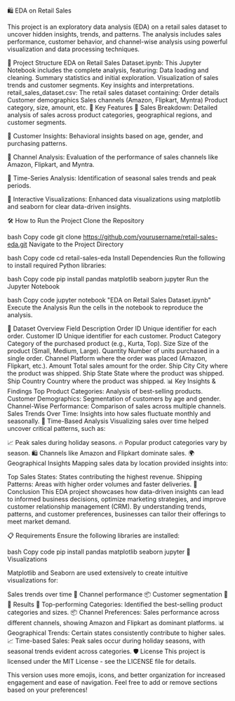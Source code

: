 🛍️ EDA on Retail Sales

This project is an exploratory data analysis (EDA) on a retail sales dataset to uncover hidden insights, trends, and patterns. The analysis includes sales performance, customer behavior, and channel-wise analysis using powerful visualization and data processing techniques.

📂 Project Structure
EDA on Retail Sales Dataset.ipynb: This Jupyter Notebook includes the complete analysis, featuring:
Data loading and cleaning.
Summary statistics and initial exploration.
Visualization of sales trends and customer segments.
Key insights and interpretations.
retail_sales_dataset.csv: The retail sales dataset containing:
Order details
Customer demographics
Sales channels (Amazon, Flipkart, Myntra)
Product category, size, amount, etc.
🚀 Key Features
🔹 Sales Breakdown: Detailed analysis of sales across product categories, geographical regions, and customer segments.

🔹 Customer Insights: Behavioral insights based on age, gender, and purchasing patterns.

🔹 Channel Analysis: Evaluation of the performance of sales channels like Amazon, Flipkart, and Myntra.

🔹 Time-Series Analysis: Identification of seasonal sales trends and peak periods.

🔹 Interactive Visualizations: Enhanced data visualizations using matplotlib and seaborn for clear data-driven insights.

🛠️ How to Run the Project
Clone the Repository

bash
Copy code
git clone https://github.com/yourusername/retail-sales-eda.git
Navigate to the Project Directory

bash
Copy code
cd retail-sales-eda
Install Dependencies
Run the following to install required Python libraries:

bash
Copy code
pip install pandas matplotlib seaborn jupyter
Run the Jupyter Notebook

bash
Copy code
jupyter notebook "EDA on Retail Sales Dataset.ipynb"
Execute the Analysis
Run the cells in the notebook to reproduce the analysis.

📝 Dataset Overview
Field	Description
Order ID	Unique identifier for each order.
Customer ID	Unique identifier for each customer.
Product Category	Category of the purchased product (e.g., Kurta, Top).
Size	Size of the product (Small, Medium, Large).
Quantity	Number of units purchased in a single order.
Channel	Platform where the order was placed (Amazon, Flipkart, etc.).
Amount	Total sales amount for the order.
Ship City	City where the product was shipped.
Ship State	State where the product was shipped.
Ship Country	Country where the product was shipped.
📊 Key Insights & Findings
Top Product Categories: Analysis of best-selling products.
Customer Demographics: Segmentation of customers by age and gender.
Channel-Wise Performance: Comparison of sales across multiple channels.
Sales Trends Over Time: Insights into how sales fluctuate monthly and seasonally.
📅 Time-Based Analysis
Visualizing sales over time helped uncover critical patterns, such as:

📈 Peak sales during holiday seasons.
🔥 Popular product categories vary by season.
🛍️ Channels like Amazon and Flipkart dominate sales.
🌍 Geographical Insights
Mapping sales data by location provided insights into:

Top Sales States: States contributing the highest revenue.
Shipping Patterns: Areas with higher order volumes and faster deliveries.
🔮 Conclusion
This EDA project showcases how data-driven insights can lead to informed business decisions, optimize marketing strategies, and improve customer relationship management (CRM). By understanding trends, patterns, and customer preferences, businesses can tailor their offerings to meet market demand.

📋 Requirements
Ensure the following libraries are installed:

bash
Copy code
pip install pandas matplotlib seaborn jupyter
🎨 Visualizations

Matplotlib and Seaborn are used extensively to create intuitive visualizations for:

Sales trends over time 📅
Channel performance 📦
Customer segmentation 👥
🏅 Results
🌟 Top-performing Categories: Identified the best-selling product categories and sizes.
📦 Channel Preferences: Sales performance across different channels, showing Amazon and Flipkart as dominant platforms.
📊 Geographical Trends: Certain states consistently contribute to higher sales.
📈 Time-based Sales: Peak sales occur during holiday seasons, with seasonal trends evident across categories.
🛡️ License
This project is licensed under the MIT License - see the LICENSE file for details.

This version uses more emojis, icons, and better organization for increased engagement and ease of navigation. Feel free to add or remove sections based on your preferences!
